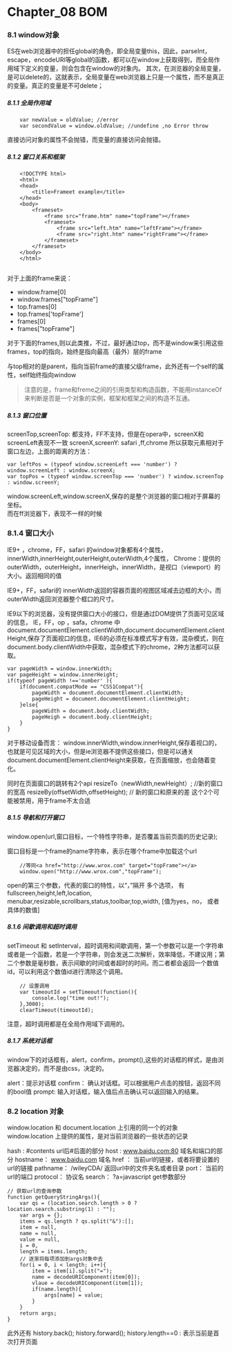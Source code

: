 # Chapter_08 BOM

### 8.1 window对象
ES在web浏览器中的担任global的角色，即全局变量this，因此，parseInt，escape，encodeURI等global的函数，都可以在window上获取得到，而全局作用域下定义的变量，则会包含在window的对象内。
其次，在浏览器的全局变量，是可以delete的，这就表示，全局变量在web浏览器上只是一个属性，而不是真正的变量。真正的变量是不可delete；


##### 8.1.1 全局作用域
```
    var newValue = oldValue; //error
    var secondValue = window.oldValue; //undefine ,no Error throw
```
直接访问对象的属性不会抛错，而变量的直接访问会抛错。

##### 8.1.2 窗口关系和框架

```
    <!DOCTYPE html>
    <html>
    <head>
        <title>Frameet example</title>
    </head>
    <body>
        <frameset>
            <frame src="frame.htm" name="topFrame"></frame>
            <frameset>
                <frame src="left.htm" name="leftFrame"></frame>
                <frame src="right.htm" name="rightFrame"></frame>
            </frameset>
        </frameset>
    </body>
    </html>


```

对于上面的frame来说：
- window.frame[0]
- window.frames["topFrame"]
- top.frames[0]
- top.frames['topFrame']
- frames[0]
- frames["topFrame"]

对于下面的frames,则以此类推，不过，最好通过top，而不是window来引用这些frames，top的指向，始终是指向最高（最外）层的frame

与top相对的是parent，指向当前frame的直接父级frame，此外还有一个self的属性，self始终指向window
> 注意的是，frame和freme之间的引用类型和构造函数，不能用instanceOf 来判断是否是一个对象的实例，框架和框架之间的构造不互通。

##### 8.1.3 窗口位置
screenTop,screenTop: 都支持，FF不支持，但是在opera中，screenX和screenLeft表现不一致
screenX,screenY:   safari ,ff,chrome
所以获取元素相对于窗口左边，上面的距离的方法：
```
var leftPos = (typeof window.screenLeft === 'number') ? window.screenLeft : window.screenX;
var topPos = (typeof window.screenTop === 'number') ? window.screenTop : window.screenY;
```
   
window.screenLeft,window.screenX,保存的是整个浏览器的窗口相对于屏幕的坐标。   
而在ff浏览器下，表现不一样的时候

### 8.1.4 窗口大小
IE9+ ，chrome，FF，safari 的window对象都有4个属性，innerWidth,innerHeight,outerHeight,outerWidth,4个属性，
Chrome：提供的outerWidth，outerHeight，innerHeigh，innerWidth，是视口（viewport）的大小。返回相同的值

IE9+，FF，safari的 innerWidth返回的容器页面的视图区域减去边框的大小，而outerWidth返回浏览器整个框口的尺寸。

IE9以下的浏览器，没有提供窗口大小的接口，但是通过DOM提供了页面可见区域的信息，
IE，FF，op ，safa，chrome 中 document.documentElement.clientWidth,document.documentElement.clientHeight,保存了页面视口的信息，IE6的必须在标准模式写才有效，混杂模式，则在document.body.clientWidth中获取，混杂模式下的chrome，2种方法都可以获取。

```
var pageWidth = window.innerWidth;
var pageHeight = window.innerHeight;
if(typeof pageWidth !=='number' ){
    if(document.compatMode == "CSS1Compat"){
        pageWidth = document.documentElement.clientWidth;
        pageHeight = document.documentElement.clientHeight;
    }else{
        pageWidth = document.body.clientWidth;
        pageHeigh = document.body.clientHeight;
    }
}
```

对于移动设备而言：
window.innerWidth,window.innerHeight,保存着视口的，也就是可见区域的大小，但是ie浏览器不提供这些接口，但是可以通关document.documentElement.clientHeight来获取，在页面缩放，也会随着变化。

同时在页面窗口的跳转有2个api
resizeTo（newWidth,newHeight）; //新的窗口的宽高
resizeBy(offsetWidth,offsetHeight); // 新的窗口和原来的差
这个2个可能被禁用，用于frame不太合适

##### 8.1.5 导航和打开窗口
window.open(url,窗口目标，一个特性字符串，是否覆盖当前页面的历史记录);

窗口目标是一个frame的name字符串，表示在哪个frame中加载这个url
```
    //等同<a href="http://www.wrox.com" target="topFrame"></a>
    window.open("http://www.wrox.com","topFrame");
```
open的第三个参数，代表的窗口的特性，以“，”隔开 多个选项，
有fullscreen,height,left,location, menubar,resizable,scrollbars,status,toolbar,top,width, [值为yes，no， 或者具体的数值]


##### 8.1.6 间歇调用和超时调用

setTimeout 和 setInterval，超时调用和间歇调用，第一个参数可以是一个字符串或者是一个函数，若是一个字符串，则会发送二次解析，效率降低，不建议用；第二个参数是毫秒数，表示间歇的时间或者超时的时间。而二者都会返回一个数值id，可以利用这个数值id进行清除这个调用。
```
    // 设置调用
    var timeoutId = setTimeout(function(){
        console.log("time out!");
    },3000);
    clearTimeout(timeoutId);
```

注意，超时调用都是在全局作用域下调用的。

##### 8.1.7 系统对话框
window下的对话框有，alert，confirm，prompt(),这些的对话框的样式，是由浏览器决定的，而不是由css，决定的。

alert：提示对话框
confirm： 确认对话框。可以根据用户点击的按钮，返回不同的bool值
prompt: 输入对话框，输入值后点击确认可以返回输入的结果。

### 8.2 location 对象
window.location 和 document.location 上引用的同一个的对象
window.location 上提供的属性，是对当前浏览器的一些状态的记录

hash :  #contents    url后#后面的部分
host :  www.baidu.com:80  域名和端口的部分
hostname： www.baidu.com   域名
href ： 当前url的链接，或者将要设置的url的链接
pathname： /wileyCDA/  返回url中的文件夹名或者目录
port： 当前的url的端口
protocol： 协议名
search：  ?a=javascript    get参数部分

```
// 获取url的查询参数
function getQueryStringArgs(){
    var qs = (location.search.length > 0 ? location.search.substring(1) : "");
    var args = {};
    items = qs.length ? qs.split("&"):[];
    item = null,
    name = null,
    value = null,
    i = 0,
    length = items.length;
    // 逐渐将每项添加到args对象中去
    for(i = 0, i < length; i++){
        item = item[i].split("=");
        name = decodeURIComponent(item[0]);
        vlaue = decodeURIComponent(item[1]);
        if(name.length){
            args[name] = value;
        }
    }
    return args;
}
```


此外还有 
history.back();
history.forward();
history.length==0 : 表示当前是首次打开页面





